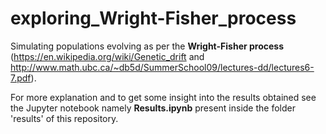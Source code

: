 # exploring_Wright-Fisher_process

Simulating populations evolving as per the **Wright-Fisher process** (https://en.wikipedia.org/wiki/Genetic_drift and http://www.math.ubc.ca/~db5d/SummerSchool09/lectures-dd/lectures6-7.pdf).

For more explanation and to get some insight into the results obtained see the Jupyter notebook namely **Results.ipynb** present inside the folder 'results' of this repository. 
